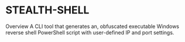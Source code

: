 # STEALTH-SHELL
Overview
A CLI tool that generates an, obfuscated executable Windows reverse shell PowerShell script with user-defined IP and port settings.
